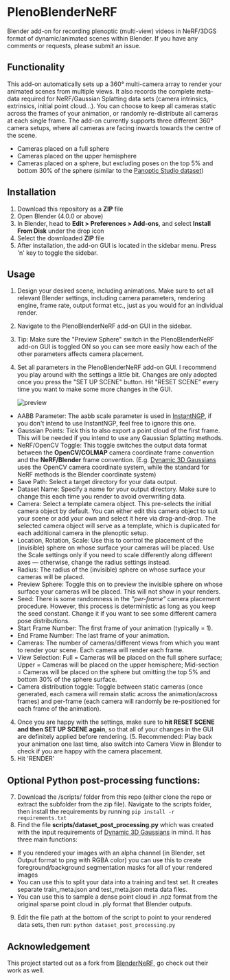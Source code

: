 # PlenoBlenderNeRF
Blender add-on for recording plenoptic (multi-view) videos in NeRF/3DGS format of dynamic/animated scenes within Blender. 
If you have any comments or requests, please submit an issue. 

## Functionality
This add-on automatically sets up a 360° multi-camera array to render your animated scenes from multiple views. It also records the complete meta-data required for NeRF/Gaussian Splatting data sets (camera intrinsics, extrinsics, initial point cloud...).
You can choose to keep all cameras static across the frames of your animation, or randomly re-distribute all cameras at each single frame.
The add-on currently supports three different 360° camera setups, where all cameras are facing inwards towards the centre of the scene.
- Cameras placed on a full sphere
- Cameras placed on the upper hemisphere
- Cameras placed on a sphere, but excluding poses on the top 5% and bottom 30% of the sphere (similar to the [Panoptic Studio dataset](https://www.cs.cmu.edu/~hanbyulj/panoptic-studio/))

## Installation
1. Download this repository as a **ZIP** file
2. Open Blender (4.0.0 or above)
3. In Blender, head to **Edit > Preferences > Add-ons**, and select **Install From Disk** under the drop icon
4. Select the downloaded **ZIP** file
5. After installation, the add-on GUI is located in the sidebar menu. Press 'n' key to toggle the sidebar.


## Usage
1. Design your desired scene, including animations. Make sure to set all relevant Blender settings, including camera parameters, rendering engine, frame rate, output format etc., just as you would for an individual render.
2. Navigate to the PlenoBlenderNeRF add-on GUI in the sidebar.
3. Tip: Make sure the "Preview Sphere" switch in the PlenoBlenderNeRF add-on GUI is toggled ON so you can see more easily how each of the other parameters affects camera placement.  
4. Set all parameters in the PlenoBlenderNeRF add-on GUI. I recommend you play around with the settings a little bit.
  Changes are only adopted once you press the "SET UP SCENE" button. Hit "RESET SCENE" every time you want to make some more changes in the GUI.

     ![preview](https://github.com/user-attachments/assets/9e3c9615-9b1d-46cc-b603-cd7c25d535c5)  

  - AABB Parameter: The aabb scale parameter is used in [InstantNGP](https://github.com/NVlabs/instant-ngp), if you don't intend to use InstantNGP, feel free to ignore this one.
  - Gaussian Points: Tick this to also export a point cloud of the first frame. This will be needed if you intend to use any Gaussian Splatting methods.
  - NeRF/OpenCV Toggle: This toggle switches the output data format between the **OpenCV/COLMAP** camera coordinate frame convention and the **NeRF/Blender** frame convention. (E.g. [Dynamic 3D Gaussians](https://github.com/JonathonLuiten/Dynamic3DGaussians) uses the OpenCV camera coordinate system, while the standard for NeRF methods is the Blender coordinate system)
  - Save Path: Select a target directory for your data output.
  - Dataset Name: Specify a name for your output directory. Make sure to change this each time you render to avoid overwriting data.
  - Camera: Select a template camera object. This pre-selects the initial camera object by default. You can either edit this camera object to suit your scene or add your own and select it here via drag-and-drop. The selected camera object will serve as a template, which is duplicated for each additional camera in the plenoptic setup.
  - Location, Rotation, Scale: Use this to control the placement of the (invisible) sphere on whose surface your cameras will be placed. Use the Scale settings only if you need to scale differently along different axes — otherwise, change the radius settings instead.
  - Radius: The radius of the (invisible) sphere on whose surface your cameras will be placed.
  - Preview Sphere: Toggle this on to preview the invisible sphere on whose surface your cameras will be placed. This will not show in your renders.
  - Seed: There is some randomness in the *"per-frame"* camera placement procedure. However, this process is deterministic as long as you keep the seed constant. Change it if you want to see some different camera pose distributions.
  - Start Frame Number: The first frame of your animation (typically = 1).
  - End Frame Number: The last frame of your animation.
  - Cameras: The number of cameras/different views from which you want to render your scene. Each camera will render each frame.
  - View Selection: Full = Cameras will be placed on the full sphere surface; Upper = Cameras will be placed on the upper hemisphere; Mid-section = Cameras will be placed on the sphere but omitting the top 5% and bottom 30% of the sphere surface.
  - Camera distribution toggle: Toggle between static cameras (once generated, each camera will remain static across the animation/across frames) and per-frame (each camera will randomly be re-positioned for each frame of the animation).
4. Once you are happy with the settings, make sure to **hit RESET SCENE and then SET UP SCENE again**, so that all of your changes in the GUI are definitely applied before rendering.
(5. Recommended: Play back your animation one last time, also switch into Camera View in Blender to check if you are happy with the camera placement.
6. Hit 'RENDER'

## Optional Python post-processing functions:
7. Download the /scripts/ folder from this repo (either clone the repo or extract the subfolder from the zip file).
Navigate to the scripts folder, then install the requirements by running 
`pip install -r requirements.txt`
8. Find the file **scripts/dataset_post_processing.py** which was created with the input requirements of [Dynamic 3D Gaussians](https://github.com/JonathonLuiten/Dynamic3DGaussians) in mind. It has three main functions:
  - If you rendered your images with an alpha channel (in Blender, set Output format to png with RGBA color) you can use this to create foreground/background segmentation masks for all of your rendered images
  - You can use this to split your data into a training and test set. It creates separate train_meta.json and test_meta.json meta data files.
  - You can use this to sample a dense point cloud in .npz format from the original sparse point cloud in .ply format that Blender outputs.
9. Edit the file path at the bottom of the script to point to your rendered data sets, then run:
  `python dataset_post_processing.py`
 

## Acknowledgement
This project started out as a fork from [BlenderNeRF](github.com/maximeraafat/BlenderNeRF), go check out their work as well.
